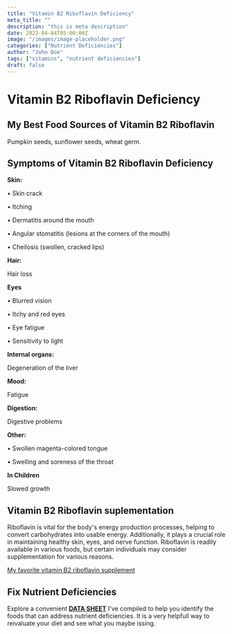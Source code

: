 ```yaml
---
title: "Vitamin B2 Riboflavin Deficiency"
meta_title: ""
description: "this is meta description"
date: 2022-04-04T05:00:00Z
image: "/images/image-placeholder.png"
categories: ["Nutrient Deficiencies"]
author: "John Doe"
tags: ["vitamins", "nutrient deficiencies"]
draft: false
---
```

 <h1>Vitamin B2 Riboflavin Deficiency</h1>
            <h2>My Best Food Sources of Vitamin B2 Riboflavin</h2>
          <p>
          Pumpkin seeds, sunflower seeds, wheat germ.
</p>
<h2>Symptoms of Vitamin B2 Riboflavin Deficiency</h2>
<p><b>Skin:</b></p><p>&bull; Skin crack</p><p>&bull; Itching</p><p>&bull; Dermatitis around the mouth</p><p>&bull; Angular stomatitis (lesions at the corners of the mouth)</p> <p>&bull; Cheilosis (swollen, cracked lips)
</p>
<p><b>Hair:</b> </p><p>Hair loss</p>
<p><b>Eyes</b></p>
<p>&bull; Blurred vision</p>
 <p>&bull; Itchy and red eyes</p>
 <p>&bull; Eye fatigue</p>
 <p>&bull; Sensitivity to light</p>
 <p><b>Internal organs:</b></p>
 <p>Degeneration of the liver</p>
 <p><b>Mood:</b></p> <p>Fatigue</p>
 <p><b>Digestion:</b></p> <p>Digestive problems</p>
<p><b>Other:</b></p>
<p>&bull; Swollen magenta-colored tongue</p> <p>&bull; Swelling and soreness of the throat
</p>
  <p><b>In Children</b></p>
 <p>Slowed growth</p>
<h2>Vitamin B2 Riboflavin suplementation</h2>
  <p> Riboflavin is vital for the body's energy production processes, helping to convert carbohydrates into usable energy. Additionally, it plays a crucial role in maintaining healthy skin, eyes, and nerve function. Riboflavin is readily available in various foods, but certain individuals may consider supplementation for various reasons.</p>
 <p><a target="_blank" href="https://www.amazon.com/Organic-Vitamin-Complex-Liquid-Absorption/dp/B08221NY2L/ref=sr_1_5?crid=6HHLNQZP0MTM&amp;keywords=b+complex+supplement+dropper&amp;qid=1695565572&amp;sprefix=b+complex+suplement+dropper%252Caps%252C124&amp;sr=8-5&_encoding=UTF8&tag=irinawink-20&linkCode=ur2&linkId=656a4844174f076c7fb660f116edcd10&camp=1789&creative=9325">My favorite vitamin B2 riboflavin supplement</a></p>
<h2>Fix Nutrient Deficiencies</h2><p>Explore a convenient <a title="fix nutritional deficiencies with a data sheet" href="../nutrients-in-healthy-foods.html"  target="_blank"><b>DATA SHEET</b></a> I've compiled to help you identify the foods that can address nutrient deficiencies. It is a very helpfull way to reivaluate your diet and see what you maybe issing.</p>